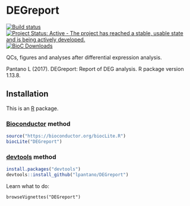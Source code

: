 
[Bioconductor]: https://bioconductor.org
[bcbio-nextgen]: https://github.com/chapmanb/bcbio-nextgen
[devtools]: https://cran.r-project.org/package=devtools
[R]: https://www.r-project.org


# DEGreport

[![Build status](https://secure.travis-ci.org/lpantano/DEGreport.png)](https://secure.travis-ci.org/lpantano/DEGreport.png)
[![Project Status: Active - The project has reached a stable, usable state and is being actively developed.](http://www.repostatus.org/badges/latest/active.svg)](http://www.repostatus.org/#active)
[![BioC Downloads](http://bioconductor.org//shields/downloads/DEGreport.svg)](http://bioconductor.org/packages/3.6/bioc/html/DEGreport.html)

QCs, figures and analyses after differential expression analysis.

Pantano L (2017). DEGreport: Report of DEG analysis. R package version 1.13.8.

## Installation

This is an [R][] package.

### [Bioconductor][] method

```r
source("https://bioconductor.org/biocLite.R")
biocLite("DEGreport")
```

### [devtools][] method

```r
install.packages("devtools")
devtools::install_github("lpantano/DEGreport")
```

Learn what to do:

`browseVignettes("DEGreport")`
